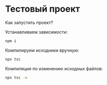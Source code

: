 # Тестовый проект 

Как запустить проект?

Устанавливаем зависимости:
```bash
npm i
```

Компилируем исходники вручную:
```bash
npx tsc
```

Компиляция по изменению исходных файлов: 
```bash
npx tsc -w
```

